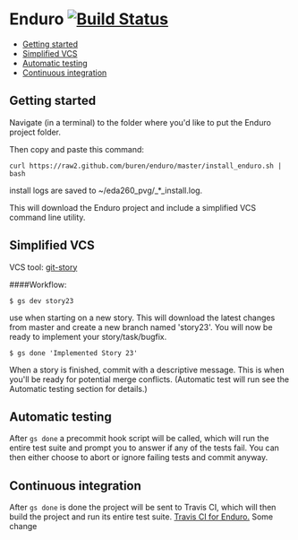 # Enduro [![Build Status](https://travis-ci.org/buren/enduro.png?branch=master)](https://travis-ci.org/buren/enduro)

- [Getting started](#getting-started)
- [Simplified VCS](#simplified-vcs)
- [Automatic testing](#automatic-testing)
- [Continuous integration](#continuous-integration)

## Getting started

Navigate (in a terminal) to the folder where you'd like to put the Enduro project folder.

Then copy and paste this command:

    curl https://raw2.github.com/buren/enduro/master/install_enduro.sh | bash
install logs are saved to ~/eda260_pvg/\_*_install.log.

This will download the Enduro project and include a simplified VCS command line utility. 


## Simplified VCS

VCS tool: [git-story](https://github.com/buren/git-story)

####Workflow:

    $ gs dev story23                 
use when starting on a new story.
This will download the latest changes from master and create a new branch named 'story23'.
You will now be ready to implement your story/task/bugfix.

    $ gs done 'Implemented Story 23'
When a story is finished, commit with a descriptive message. 
This is when you'll be ready for potential merge conflicts.
(Automatic test will run see the Automatic testing section for details.)


## Automatic testing
After ```gs done``` a precommit hook script will be called, which will run the entire test suite and prompt you to answer if any of the tests fail. You can then either choose to abort or ignore failing tests and commit anyway.
    
    
## Continuous integration

After ```gs done``` is done the project will be sent to Travis CI, which will then build the project and run its entire test suite. [Travis CI for Enduro.](https://travis-ci.org/buren/enduro)
Some change
